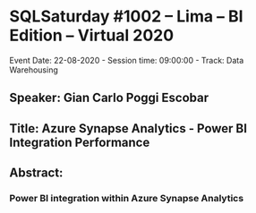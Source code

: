 # SQLSaturday #1002  – Lima – BI Edition – Virtual 2020
Event Date: 22-08-2020 - Session time: 09:00:00 - Track: Data Warehousing
## Speaker: Gian Carlo Poggi Escobar
## Title: Azure Synapse Analytics - Power BI Integration  Performance
## Abstract:
### Power BI integration within Azure Synapse Analytics
